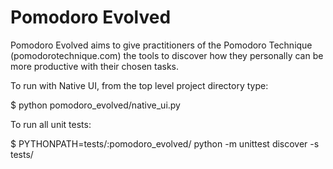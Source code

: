 Pomodoro Evolved
================

Pomodoro Evolved aims to give practitioners of the Pomodoro Technique (pomodorotechnique.com) the tools to discover how
they personally can be more productive with their chosen tasks.

To run with Native UI, from the top level project directory type:

$ python pomodoro_evolved/native_ui.py

To run all unit tests:

$ PYTHONPATH=tests/:pomodoro_evolved/ python -m unittest discover -s tests/
